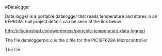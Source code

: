#Datalogger

Data logger is a portable datalogger that reads temperature and stores in an EEPROM. Full project details can be seen at the link below

http://electroshed.com/wordpress/portable-temperature-data-logger/

The file dataloggerpic.c is the c file for the PIC16F628A Microcontroller

The file

